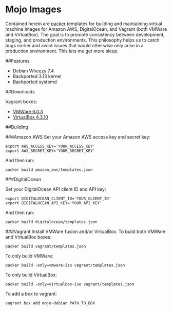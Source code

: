 Mojo Images
===========
Contained herein are [packer](http://www.packer.io/) templates for building and maintaining virtual machine images for Amazon AWS, DigitalOcean, and Vagrant (both VMWare and VirtualBox). The goal is to promote consistency between development, staging, and production environments. This philosophy helps us to catch bugs earlier and avoid issues that would otherwise only arise in a production environment. This lets me get more sleep.


##Features
- Debian Wheezy 7.4
- Backported 3.13 kernel
- Backported systemd

##Downloads

Vagrant boxes:

- [VMWare 6.0.3](http://mojo-boxes.s3.amazonaws.com/mojo-debian-vagrant-vmware-1399125106.box)
- [VirtualBox 4.3.10](http://mojo-boxes.s3.amazonaws.com/mojo-debian-vagrant-virtualbox-1399125106.box)

##Building

###Amazon AWS
Set your Amazon AWS access key and secret key:

	export AWS_ACCESS_KEY='YOUR_ACCESS_KEY'
	export AWS_SECRET_KEY='YOUR_SECRET_KEY'

And then run:

	packer build amazon_aws/templates.json

###DigitalOcean

Set your DigitalOcean API client ID and API key:

	export DIGITALOCEAN_CLIENT_ID='YOUR_CLIENT_ID'
	export DIGITALOCEAN_API_KEY='YOUR_API_KEY'

And then run:

	packer build digitalocean/templates.json

###Vagrant
Install VMWare fusion and/or VirtualBox. To build both VMWare and VirtualBox boxes:

	packer build vagrant/templates.json

To only build VMWare:

	packer build -only=vmware-iso vagrant/templates.json

To only build VirtualBox:

	packer build -only=virtualbox-iso vagrant/templates.json

To add a box to vagrant:

	vagrant box add mojo-debian PATH_TO_BOX
